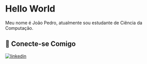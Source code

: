 # Hello World

Meu nome é João Pedro, atualmente sou estudante de Ciência da Computação.

## 🔗 Conecte-se Comigo

[![linkedin](https://img.shields.io/badge/linkedin-0A66C2?style=for-the-badge&logo=linkedin&logoColor=white)](https://www.linkedin.com/in/joao-pedro-maximo-da-silva/)
